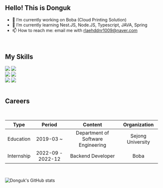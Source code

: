 ## Hello! This is Donguk

- 🔭 I’m currently working on Boba (Cloud Printing Solution)
- 🌱 I’m currently learning Nest.JS, Node.JS, Typescript, JAVA, Spring
- 📫 How to reach me: email me with rlaehddnr1009@naver.com

<br/>


## My Skills

<div><img src="https://img.shields.io/badge/-Nest.JS-red"/>  <img src="https://img.shields.io/badge/-Express-lightgrey"/> </div>
<div><img src="https://img.shields.io/badge/-Typescript-blue"/>  <img src="https://img.shields.io/badge/-Javascript-yellow"/></div>
<div><img src="https://img.shields.io/badge/-Prisma-ff69b4"/>  <img src="https://img.shields.io/badge/-MySQL-lightgrey"/></div>

<br/>

## Careers
<br/>

|    Type    |       Period       |               Content              |    Organization   |
|:----------:|:------------------:|:----------------------------------:|:-----------------:|
|  Education |     2019-03 ~      | Department of Software Engineering | Sejong University |
| Internship | 2022-09 -  2022-12 |          Backend Developer         |        Boba       |

<br/>

![Donguk's GitHub stats](https://github-readme-stats.vercel.app/api?username=DONGUKwillsucceed&show_icons=true&bg_color=00000000)


<!--
**DONGUKwillsucceed/DONGUKwillsucceed** is a ✨ _special_ ✨ repository because its `README.md` (this file) appears on your GitHub profile.

Here are some ideas to get you started:

- 🔭 I’m currently working on Boba (Cloud Printing Solution)
- 🌱 I’m currently learning Nest.JS, Node.JS, Typescript, JAVA, Spring
- 👯 I’m looking to collaborate on ...
- 🤔 I’m looking for help with ...
- 💬 Ask me about ...
- 📫 How to reach me: ...
- 😄 Pronouns: ...
- ⚡ Fun fact: ...
-->
